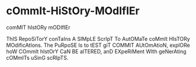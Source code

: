 # cOmmIt-HiStOry-MOdIfIEr
comMIT hIstORy mODIfIEr

ThIS RepoSiTorY conTaIns A SIMpLE ScrIpT To AutOMaTe coMmIt HIsTORy MOdificAtIons. The PuRpoSE Is to tEST giT COMMIT AUtOmAtioN, explORe hoW COmmIt hIstOrY CaN BE alTERED, anD EXpeRiMent WIth geNerAting cOMmITs uSinG scRIpTS.
